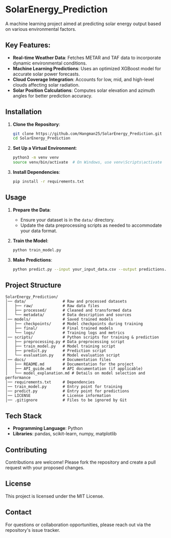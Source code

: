 # SolarEnergy_Prediction

A machine learning project aimed at predicting solar energy output based on various environmental factors.

## Key Features:
- **Real-time Weather Data**: Fetches METAR and TAF data to incorporate dynamic environmental conditions.
- **Machine Learning Predictions**: Uses an optimized XGBoost model for accurate solar power forecasts.
- **Cloud Coverage Integration**: Accounts for low, mid, and high-level clouds affecting solar radiation.
- **Solar Position Calculations**: Computes solar elevation and azimuth angles for better prediction accuracy.

## Installation

1. **Clone the Repository**:
   ```bash
   git clone https://github.com/Hangman25/SolarEnergy_Prediction.git
   cd SolarEnergy_Prediction
   ```

2. **Set Up a Virtual Environment**:
   ```bash
   python3 -m venv venv
   source venv/bin/activate  # On Windows, use venv\Scripts\activate
   ```

3. **Install Dependencies**:
   ```bash
   pip install -r requirements.txt
   ```

## Usage

1. **Prepare the Data**:
   - Ensure your dataset is in the `data/` directory.
   - Update the data preprocessing scripts as needed to accommodate your data format.

2. **Train the Model**:
   ```bash
   python train_model.py
   ```

3. **Make Predictions**:
   ```bash
   python predict.py --input your_input_data.csv --output predictions.csv
   ```

## Project Structure

```
SolarEnergy_Prediction/
│── data/                # Raw and processed datasets
│   ├── raw/             # Raw data files
│   ├── processed/       # Cleaned and transformed data
│   └── metadata/        # Data description and sources
│── models/              # Saved trained models
│   ├── checkpoints/     # Model checkpoints during training
│   ├── final/           # Final trained models
│   └── logs/            # Training logs and metrics
│── scripts/             # Python scripts for training & prediction
│   ├── preprocessing.py # Data preprocessing script
│   ├── train_model.py   # Model training script
│   ├── predict.py       # Prediction script
│   └── evaluation.py    # Model evaluation script
│── docs/                # Documentation files
│   ├── README.md        # Documentation for the project
│   ├── API_guide.md     # API documentation (if applicable)
│   └── model_explanation.md # Details on model selection and performance
│── requirements.txt     # Dependencies
│── train_model.py       # Entry point for training
│── predict.py           # Entry point for predictions
│── LICENSE              # License information
│── .gitignore           # Files to be ignored by Git
```

## Tech Stack

- **Programming Language**: Python
- **Libraries**: pandas, scikit-learn, numpy, matplotlib

## Contributing

Contributions are welcome! Please fork the repository and create a pull request with your proposed changes.

## License

This project is licensed under the MIT License.

## Contact

For questions or collaboration opportunities, please reach out via the repository's issue tracker.




